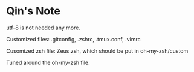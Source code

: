 # Qin's Note
utf-8 is not needed any more.

Customized files:
.gitconfig, .zshrc, .tmux.conf, .vimrc

Cusomized zsh file: Zeus.zsh, which should be put in oh-my-zsh/custom

Tuned around the oh-my-zsh file.
